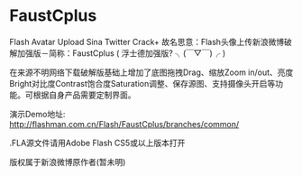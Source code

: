FaustCplus
==========

Flash Avatar Upload Sina Twitter Crack+
故名思意：Flash头像上传新浪微博破解加强版－简称：FaustCplus ( 浮士德加强版?  ╮(￣▽￣)╭ )

在来源不明网络下载破解版基础上增加了底图拖拽Drag、缩放Zoom in/out、亮度Bright对比度Contrast饱合度Saturation调整、保存源图、支持摄像头开启等功能。可根据自身产品需要定制界面。

演示Demo地址: http://flashman.com.cn/Flash/FaustCplus/branches/common/

.FLA源文件请用Adobe Flash CS5或以上版本打开

版权属于新浪微博原作者(暂未明)
